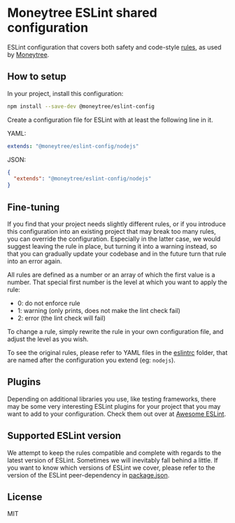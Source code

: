 # Moneytree ESLint shared configuration

ESLint configuration that covers both safety and code-style [rules](https://eslint.org/docs/rules/), as used by
[Moneytree](https://www.getmoneytree.com/).

## How to setup

In your project, install this configuration:

```sh
npm install --save-dev @moneytree/eslint-config
```

Create a configuration file for ESLint with at least the following line in it.

YAML:

```yaml
extends: "@moneytree/eslint-config/nodejs"
```

JSON:

```json
{
  "extends": "@moneytree/eslint-config/nodejs"
}
```

## Fine-tuning

If you find that your project needs slightly different rules, or if you introduce this configuration into an existing
project that may break too many rules, you can override the configuration. Especially in the latter case, we would
suggest leaving the rule in place, but turning it into a warning instead, so that you can gradually update your codebase
and in the future turn that rule into an error again.

All rules are defined as a number or an array of which the first value is a number. That special first number is the
level at which you want to apply the rule:

- 0: do not enforce rule
- 1: warning (only prints, does not make the lint check fail)
- 2: error (the lint check will fail)

To change a rule, simply rewrite the rule in your own configuration file, and adjust the level as you wish.

To see the original rules, please refer to YAML files in the [eslintrc](./eslintrc/) folder, that are named after the
configuration you extend (eg: `nodejs`).

## Plugins

Depending on additional libraries you use, like testing frameworks, there may be some very interesting ESLint plugins
for your project that you may want to add to your configuration. Check them out over at
[Awesome ESLint](https://github.com/dustinspecker/awesome-eslint#plugins).

## Supported ESLint version

We attempt to keep the rules compatible and complete with regards to the latest version of ESLint. Sometimes we will
inevitably fall behind a little. If you want to know which versions of ESLint we cover, please refer to the version of
the ESLint peer-dependency in [package.json](./package.json).

## License

MIT
